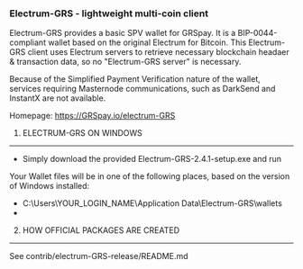 ### Electrum-GRS - lightweight multi-coin client
Electrum-GRS provides a basic SPV wallet for GRSpay. It is a BIP-0044-compliant wallet based on the original Electrum for Bitcoin. This Electrum-GRS client uses Electrum servers to retrieve necessary blockchain headaer & transaction data, so no "Electrum-GRS server" is necessary.

Because of the Simplified Payment Verification nature of the wallet, services requiring Masternode communications, such as DarkSend and InstantX are not available.

Homepage: https://GRSpay.io/electrum-GRS


1. ELECTRUM-GRS ON WINDOWS 
-----------------------

 - Simply download the provided Electrum-GRS-2.4.1-setup.exe and run
 
 Your Wallet files will be in one of the following places, based on the version of Windows installed:
  - C:\Users\YOUR_LOGIN_NAME\Application Data\Electrum-GRS\wallets
  -



2. HOW OFFICIAL PACKAGES ARE CREATED
------------------------------------

See contrib/electrum-GRS-release/README.md

